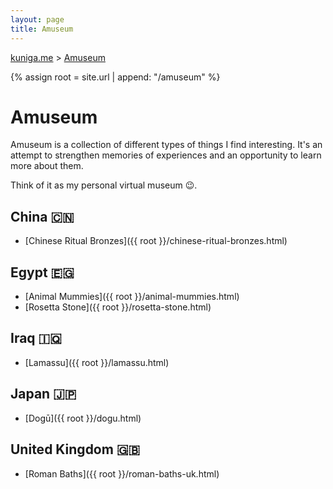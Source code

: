```yaml
---
layout: page
title: Amuseum
---
```


<p>
  <a href="{{ site.url }}">kuniga.me</a> > <a href="{{ site.url }}/amuseum">Amuseum</a>
</p>

{% assign root = site.url | append: "/amuseum" %}

# Amuseum

Amuseum is a collection of different types of things I find interesting. It's an attempt to strengthen memories of experiences and an opportunity to learn more about them.

Think of it as my personal virtual museum 😉.

## China 🇨🇳

* [Chinese Ritual Bronzes]({{ root }}/chinese-ritual-bronzes.html)

## Egypt 🇪🇬

* [Animal Mummies]({{ root }}/animal-mummies.html)
* [Rosetta Stone]({{ root }}/rosetta-stone.html)

## Iraq 🇮🇶

* [Lamassu]({{ root }}/lamassu.html)

## Japan 🇯🇵

* [Dogū]({{ root }}/dogu.html)

## United Kingdom 🇬🇧

* [Roman Baths]({{ root }}/roman-baths-uk.html)
